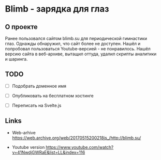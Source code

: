 # Blimb - зарядка для глаз


## О проекте

Ранее пользовался сайтом blimb.su для периодической гимнастики глаз. Однажды обнаружил, что сайт более не доступен. Нашёл и попробовал пользоваться Youtube-версией - не понравилось. Нашёл версию сайта в веб-архиве, вытащил оттуда, удалил скрипты аналитики и шаринга.


## TODO

- [ ] Подобрать доменное имя
- [ ] Опубликовать на бесплатном хостинге
- [ ] Переписать на Svelte.js


## Links

- Web-arhive
	https://web.archive.org/web/20170515200218js_/http://blimb.su/

- Youtube version
	https://www.youtube.com/watch?v=41NwdjGWRaE&list=LL&index=116
